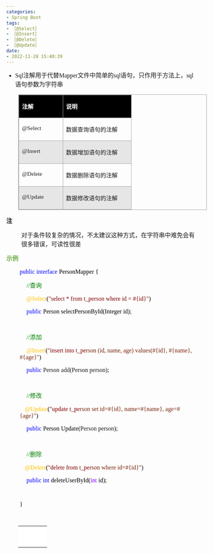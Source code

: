 ```yaml
---
categories:
- Spring Boot
tags:
- ［@Select］
- ［@Insert］
- ［@Delete］
- ［@Update］
date:
- 2022-11-28 15:40:39
---
```


<ul style="list-style-type:disc">
    <li><span style="font-size:12.0pt"><span style="font-family:&quot;Comic Sans MS&quot;">Sql</span></span><span
            style="font-size:12.0pt"><span style="font-family:&quot;Microsoft YaHei UI&quot;">注解用于代替</span></span><span
            style="font-size:12.0pt"><span style="font-family:&quot;Comic Sans MS&quot;">Mapper</span></span><span
            style="font-size:12.0pt"><span style="font-family:&quot;Microsoft YaHei UI&quot;">文件中简单的</span></span><span
            style="font-size:12.0pt"><span style="font-family:&quot;Comic Sans MS&quot;">sql</span></span><span
            style="font-size:12.0pt"><span
                style="font-family:&quot;Microsoft YaHei UI&quot;">语句，只作用于方法上，</span></span><span
            style="font-size:12.0pt"><span style="font-family:&quot;Comic Sans MS&quot;">sql</span></span><span
            style="font-size:12.0pt"><span style="font-family:&quot;Microsoft YaHei UI&quot;">语句参数为字符串</span></span>
    </li>
</ul>
<table summary="" cellspacing="0"
    style="border-collapse:collapse; border-color:#a3a3a3; border-style:solid; border-width:1px; margin-left:32px"
    class=" cke_show_border">
    <tbody>
        <tr>
            <td
                style="background-color:black; border-bottom:1px solid #a3a3a3; border-left:1px solid #a3a3a3; border-right:1px solid #a3a3a3; border-top:1px solid #a3a3a3; vertical-align:top; width:1.0493in">
                <p><span style="font-size:11.5pt"><span style="font-family:&quot;Microsoft YaHei UI&quot;"><span
                                style="color:white"><strong>注解</strong></span></span></span></p>
            </td>
            <td
                style="background-color:black; border-bottom:1px solid #a3a3a3; border-left:1px solid #a3a3a3; border-right:1px solid #a3a3a3; border-top:1px solid #a3a3a3; vertical-align:top; width:1.734in">
                <p><span style="font-size:11.5pt"><span style="font-family:&quot;Microsoft YaHei UI&quot;"><span
                                style="color:white"><strong>说明</strong></span></span></span></p>
            </td>
        </tr>
        <tr>
            <td
                style="border-bottom:1px solid #a3a3a3; border-left:1px solid #a3a3a3; border-right:1px solid #a3a3a3; border-top:1px solid #a3a3a3; vertical-align:top; width:1.0493in">
                <p><span style="font-size:11.5pt"><span
                            style="font-family:&quot;Comic Sans MS&quot;">@Select</span></span></p>
            </td>
            <td
                style="border-bottom:1px solid #a3a3a3; border-left:1px solid #a3a3a3; border-right:1px solid #a3a3a3; border-top:1px solid #a3a3a3; vertical-align:top; width:1.734in">
                <p><span style="font-size:11.5pt"><span
                            style="font-family:&quot;Microsoft YaHei UI&quot;">数据查询语句的注解</span></span></p>
            </td>
        </tr>
        <tr>
            <td
                style="background-color:#e7e6e6; border-bottom:1px solid #a3a3a3; border-left:1px solid #a3a3a3; border-right:1px solid #a3a3a3; border-top:1px solid #a3a3a3; vertical-align:top; width:1.0493in">
                <p><span style="font-size:11.5pt"><span
                            style="font-family:&quot;Comic Sans MS&quot;">@Insert</span></span></p>
            </td>
            <td
                style="background-color:#e7e6e6; border-bottom:1px solid #a3a3a3; border-left:1px solid #a3a3a3; border-right:1px solid #a3a3a3; border-top:1px solid #a3a3a3; vertical-align:top; width:1.734in">
                <p><span style="font-size:11.5pt"><span
                            style="font-family:&quot;Microsoft YaHei UI&quot;">数据增加语句的注解</span></span></p>
            </td>
        </tr>
        <tr>
            <td
                style="border-bottom:1px solid #a3a3a3; border-left:1px solid #a3a3a3; border-right:1px solid #a3a3a3; border-top:1px solid #a3a3a3; vertical-align:top; width:1.0493in">
                <p><span style="font-size:11.5pt"><span
                            style="font-family:&quot;Comic Sans MS&quot;">@Delete</span></span></p>
            </td>
            <td
                style="border-bottom:1px solid #a3a3a3; border-left:1px solid #a3a3a3; border-right:1px solid #a3a3a3; border-top:1px solid #a3a3a3; vertical-align:top; width:1.734in">
                <p><span style="font-size:11.5pt"><span
                            style="font-family:&quot;Microsoft YaHei UI&quot;">数据删除语句的注解</span></span></p>
            </td>
        </tr>
        <tr>
            <td
                style="background-color:#e7e6e6; border-bottom:1px solid #a3a3a3; border-left:1px solid #a3a3a3; border-right:1px solid #a3a3a3; border-top:1px solid #a3a3a3; vertical-align:top; width:1.0493in">
                <p><span style="font-size:11.5pt"><span
                            style="font-family:&quot;Comic Sans MS&quot;">@Update</span></span></p>
            </td>
            <td
                style="background-color:#e7e6e6; border-bottom:1px solid #a3a3a3; border-left:1px solid #a3a3a3; border-right:1px solid #a3a3a3; border-top:1px solid #a3a3a3; vertical-align:top; width:1.734in">
                <p><span style="font-size:11.5pt"><span
                            style="font-family:&quot;Microsoft YaHei UI&quot;">数据修改语句的注解</span></span></p>
            </td>
        </tr>
    </tbody>
</table>
<p><span style="font-size:12.0pt"><span
            style="font-family:&quot;Microsoft YaHei UI&quot;"><strong>注</strong></span></span></p>
<p style="margin-left: 40px;"><span style="font-size:12.0pt"><span
            style="font-family:&quot;Microsoft YaHei UI&quot;">对于条件较复杂的情况，不太建议这种方式，在字符串中难免会有很多错误，可读性很差</span></span></p>
<p><span style="font-size:12.0pt"><span style="font-family:&quot;Microsoft YaHei UI&quot;"><span
                style="color:#70ad47"><strong>示例</strong></span></span></span></p>
<p style="margin-left:36px"><span style="font-size:12.0pt"><span style="font-family:&quot;Comic Sans MS&quot;"><span
                style="color:blue">public</span></span>&nbsp;<span style="font-family:&quot;Comic Sans MS&quot;"><span
                style="color:blue">interface</span></span>&nbsp;<span
            style="font-family:&quot;Comic Sans MS&quot;"><span style="color:black">Person</span></span><span
            style="font-family:&quot;Comic Sans MS&quot;"><span style="color:black">Mapper</span></span>&nbsp;<span
            style="font-family:&quot;Comic Sans MS&quot;"><span style="color:black">{</span></span></span></p>
<p style="margin-left:36px"><span style="font-size:12.0pt">&nbsp;&nbsp;&nbsp;&nbsp;<span
            style="font-family:&quot;Comic Sans MS&quot;"><span style="color:green">//</span></span><span
            style="font-family:&quot;Microsoft YaHei UI&quot;"><span style="color:green">查询</span></span></span></p>
<p style="margin-left:36px"><span style="font-size:12.0pt">&nbsp;&nbsp;&nbsp; <span
            style="font-family:&quot;Comic Sans MS&quot;"><span style="color:#ffc000">@Select</span></span><span
            style="font-family:&quot;Comic Sans MS&quot;"><span style="color:black">(</span></span><span
            style="font-family:&quot;Comic Sans MS&quot;"><span
                style="color:maroon">"select&nbsp;*&nbsp;from&nbsp;t_person&nbsp;where&nbsp;id&nbsp;=&nbsp;#{id}"</span></span><span
            style="font-family:&quot;Comic Sans MS&quot;"><span style="color:black">)</span></span></span></p>
<p style="margin-left:36px"><span style="font-size:12.0pt">&nbsp;&nbsp;&nbsp;&nbsp;<span
            style="font-family:&quot;Comic Sans MS&quot;"><span style="color:blue">public</span></span> <span
            style="font-family:&quot;Comic Sans MS&quot;"><span
                style="color:black">Person&nbsp;selectPersonById(Integer&nbsp;id);</span></span></span></p>
<p style="margin-left:36px"><span style="font-size:12.0pt"><span style="font-family:&quot;Comic Sans MS&quot;"><span
                style="color:black">&nbsp;</span></span></span></p>
<p style="margin-left:36px"><span style="font-size:12.0pt">&nbsp;&nbsp;&nbsp;&nbsp;<span
            style="font-family:&quot;Comic Sans MS&quot;"><span style="color:green">//</span></span><span
            style="font-family:&quot;Microsoft YaHei UI&quot;"><span style="color:green">添加</span></span></span></p>
<p style="margin-left:36px"><span style="font-size:12.0pt">&nbsp;&nbsp;&nbsp; <span
            style="font-family:&quot;Comic Sans MS&quot;"><span style="color:#ffc000">@</span></span><span
            style="font-family:&quot;Comic Sans MS&quot;"><span style="color:#ffc000">Insert</span></span><span
            style="font-family:&quot;Comic Sans MS&quot;"><span style="color:black">(</span></span><span
            style="font-family:&quot;Comic Sans MS&quot;"><span style="color:maroon">"</span></span><span
            style="font-family:&quot;Comic Sans MS&quot;"><span style="color:maroon">insert into t_pe</span></span><span
            style="font-family:&quot;Comic Sans MS&quot;"><span style="color:#78230c">rson</span></span><span
            style="font-family:&quot;Comic Sans MS&quot;"><span style="color:#78230c">&nbsp;(id, name,
            </span></span><span style="font-family:&quot;Comic Sans MS&quot;"><span
                style="color:#78230c">age</span></span><span style="font-family:&quot;Comic Sans MS&quot;"><span
                style="color:#78230c">) values(#{id}, #{</span></span><span
            style="font-family:&quot;Comic Sans MS&quot;"><span style="color:#78230c">n</span></span><span
            style="font-family:&quot;Comic Sans MS&quot;"><span style="color:#78230c">ame}, #{</span></span><span
            style="font-family:&quot;Comic Sans MS&quot;"><span style="color:#78230c">age</span></span><span
            style="font-family:&quot;Comic Sans MS&quot;"><span style="color:#78230c">}</span></span><span
            style="font-family:&quot;Comic Sans MS&quot;"><span style="color:#78230c">"</span></span><span
            style="font-family:&quot;Comic Sans MS&quot;"><span style="color:black">)</span></span></span></p>
<p style="margin-left:36px"><span style="font-size:12.0pt">&nbsp;&nbsp;&nbsp;&nbsp;<span
            style="font-family:&quot;Comic Sans MS&quot;"><span style="color:blue">public</span></span>&nbsp;<span
            style="font-family:&quot;Comic Sans MS&quot;">Person</span>&nbsp;<span
            style="font-family:&quot;Comic Sans MS&quot;">add(</span><span
            style="font-family:&quot;Comic Sans MS&quot;">Person person</span><span
            style="font-family:&quot;Comic Sans MS&quot;">);</span></span></p>
<p style="margin-left:36px"><span style="font-size:12.0pt"><span style="font-family:&quot;Comic Sans MS&quot;"><span
                style="color:black">&nbsp;</span></span></span></p>
<p style="margin-left:36px"><span style="font-size:12.0pt">&nbsp;&nbsp;&nbsp;&nbsp;<span
            style="font-family:&quot;Comic Sans MS&quot;"><span style="color:green">//</span></span><span
            style="font-family:&quot;Microsoft YaHei UI&quot;"><span style="color:green">修改</span></span></span></p>
<p style="margin-left:36px"><span style="font-size:12.0pt">&nbsp;&nbsp; <span
            style="font-family:&quot;Comic Sans MS&quot;"><span style="color:#ffc000">@</span></span><span
            style="font-family:&quot;Comic Sans MS&quot;"><span style="color:#ffc000">Update</span></span><span
            style="font-family:&quot;Comic Sans MS&quot;"><span style="color:black">(</span></span><span
            style="font-family:&quot;Comic Sans MS&quot;"><span style="color:maroon">"</span></span><span
            style="font-family:&quot;Comic Sans MS&quot;"><span style="color:maroon">update t_pe</span></span><span
            style="font-family:&quot;Comic Sans MS&quot;"><span style="color:#78230c">rson</span></span>&nbsp;<span
            style="font-family:&quot;Comic Sans MS&quot;"><span style="color:#78230c">set id=</span></span><span
            style="font-family:&quot;Comic Sans MS&quot;"><span style="color:#78230c">#{id}, </span></span><span
            style="font-family:&quot;Comic Sans MS&quot;"><span style="color:#78230c">name=</span></span><span
            style="font-family:&quot;Comic Sans MS&quot;"><span style="color:#78230c">#{</span></span><span
            style="font-family:&quot;Comic Sans MS&quot;"><span style="color:#78230c">n</span></span><span
            style="font-family:&quot;Comic Sans MS&quot;"><span style="color:#78230c">ame}, </span></span><span
            style="font-family:&quot;Comic Sans MS&quot;"><span style="color:#78230c">age=</span></span><span
            style="font-family:&quot;Comic Sans MS&quot;"><span style="color:#78230c">#{</span></span><span
            style="font-family:&quot;Comic Sans MS&quot;"><span style="color:#78230c">age</span></span><span
            style="font-family:&quot;Comic Sans MS&quot;"><span style="color:#78230c">}</span></span><span
            style="font-family:&quot;Comic Sans MS&quot;"><span style="color:#78230c">"</span></span><span
            style="font-family:&quot;Comic Sans MS&quot;"><span style="color:black">)</span></span></span></p>
<p style="margin-left:36px"><span style="font-size:12.0pt">&nbsp;&nbsp;&nbsp;&nbsp;<span
            style="font-family:&quot;Comic Sans MS&quot;"><span style="color:blue">public</span></span>&nbsp;<span
            style="font-family:&quot;Comic Sans MS&quot;"><span style="color:black">Person</span></span>&nbsp;<span
            style="font-family:&quot;Comic Sans MS&quot;"><span style="color:black">Update</span></span><span
            style="font-family:&quot;Comic Sans MS&quot;">(</span><span
            style="font-family:&quot;Comic Sans MS&quot;">Person person</span><span
            style="font-family:&quot;Comic Sans MS&quot;"><span style="color:black">);</span></span></span></p>
<p style="margin-left:36px"><span style="font-size:12.0pt"><span style="font-family:&quot;Comic Sans MS&quot;"><span
                style="color:black">&nbsp;</span></span></span></p>
<p style="margin-left:36px"><span style="font-size:12.0pt">&nbsp;&nbsp;&nbsp;&nbsp;<span
            style="font-family:&quot;Comic Sans MS&quot;"><span style="color:green">//</span></span><span
            style="font-family:&quot;Microsoft YaHei UI&quot;"><span style="color:green">删除</span></span></span></p>
<p style="margin-left:36px"><span style="font-size:12.0pt">&nbsp;&nbsp; <span
            style="font-family:&quot;Comic Sans MS&quot;"><span style="color:#ffc000">@</span></span><span
            style="font-family:&quot;Comic Sans MS&quot;"><span style="color:#ffc000">Delete</span></span><span
            style="font-family:&quot;Comic Sans MS&quot;"><span style="color:black">(</span></span><span
            style="font-family:&quot;Comic Sans MS&quot;"><span style="color:maroon">"</span></span><span
            style="font-family:&quot;Comic Sans MS&quot;"><span style="color:maroon">delete from t_pe</span></span><span
            style="font-family:&quot;Comic Sans MS&quot;"><span style="color:#78230c">rson where
                id=#{id}"</span></span><span style="font-family:&quot;Comic Sans MS&quot;"><span
                style="color:black">)</span></span></span></p>
<p style="margin-left:36px"><span style="font-size:12.0pt">&nbsp;&nbsp;&nbsp;&nbsp;<span
            style="font-family:&quot;Comic Sans MS&quot;"><span style="color:blue">public</span></span><span
            style="font-family:&quot;Comic Sans MS&quot;"><span style="color:blue"> int</span></span>&nbsp;<span
            style="font-family:&quot;Comic Sans MS&quot;"><span style="color:black">deleteUserById</span></span><span
            style="font-family:&quot;Comic Sans MS&quot;"><span style="color:black">(</span></span><span
            style="font-family:&quot;Comic Sans MS&quot;"><span style="color:#8000ff">int</span></span>&nbsp;<span
            style="font-family:&quot;Comic Sans MS&quot;"><span style="color:black">id</span></span><span
            style="font-family:&quot;Comic Sans MS&quot;"><span style="color:black">);</span></span></span></p>
<p style="margin-left:36px"><span style="font-size:12.0pt"><span style="font-family:&quot;Comic Sans MS&quot;"><span
                style="color:black">&nbsp;</span></span></span></p>
<p style="margin-left:36px"><span style="font-size:12.0pt"><span style="font-family:&quot;Comic Sans MS&quot;"><span
                style="color:black">}</span></span></span></p>
<p><span style="font-size:12.0pt"><span style="font-family:&quot;Microsoft YaHei UI&quot;"><span
                style="color:#70ad47">&nbsp;</span></span></span></p>
<table summary="" cellspacing="0"
    style="border-collapse:collapse; border-color:#a3a3a3; border-style:solid; border-width:0px; margin-left:32px"
    class=" cke_show_border">
    <tbody>
        <tr>
            <td
                style="background-color:white; border-bottom:0px; border-left:0px; border-right:0px; border-top:0px; vertical-align:top; width:.6381in">
                <p><span style="font-size:12.0pt"><span
                            style="font-family:&quot;Comic Sans MS&quot;">&nbsp;</span></span></p>
            </td>
        </tr>
    </tbody>
</table>